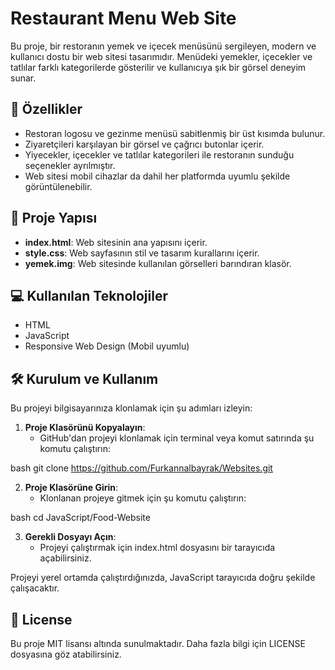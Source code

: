 # Restaurant Menu Web Site
Bu proje, bir restoranın yemek ve içecek menüsünü sergileyen, modern ve kullanıcı dostu bir web sitesi tasarımıdır. Menüdeki yemekler, içecekler ve tatlılar farklı kategorilerde gösterilir ve kullanıcıya şık bir görsel deneyim sunar.

## 🚀 Özellikler

- Restoran logosu ve gezinme menüsü sabitlenmiş bir üst kısımda bulunur.
- Ziyaretçileri karşılayan bir görsel ve çağrıcı butonlar içerir.
- Yiyecekler, içecekler ve tatlılar kategorileri ile restoranın sunduğu seçenekler ayrılmıştır.
- Web sitesi mobil cihazlar da dahil her platformda uyumlu şekilde görüntülenebilir.

## 📂 Proje Yapısı

- **index.html**: Web sitesinin ana yapısını içerir.
- **style.css**: Web sayfasının stil ve tasarım kurallarını içerir.
- **yemek.img**: Web sitesinde kullanılan görselleri barındıran klasör.


## 💻 Kullanılan Teknolojiler
- HTML
- JavaScript
- Responsive Web Design (Mobil uyumlu)
  

## 🛠 Kurulum ve Kullanım

Bu projeyi bilgisayarınıza klonlamak için şu adımları izleyin:

1. **Proje Klasörünü Kopyalayın**:
   - GitHub'dan projeyi klonlamak için terminal veya komut satırında şu komutu çalıştırın:
     
bash
     git clone https://github.com/Furkannalbayrak/Websites.git


2. **Proje Klasörüne Girin**:
   - Klonlanan projeye gitmek için şu komutu çalıştırın:
     
bash
     cd JavaScript/Food-Website


3. **Gerekli Dosyayı Açın**:
   - Projeyi çalıştırmak için index.html dosyasını bir tarayıcıda açabilirsiniz.

Projeyi yerel ortamda çalıştırdığınızda, JavaScript tarayıcıda doğru şekilde çalışacaktır.


## 📜 License
Bu proje MIT lisansı altında sunulmaktadır. Daha fazla bilgi için LICENSE dosyasına göz atabilirsiniz.

